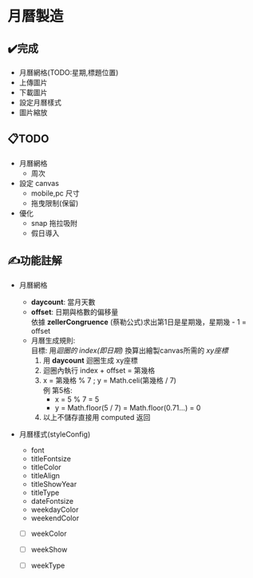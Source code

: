 # 月曆製造
## ✔️完成
- 月曆網格(TODO:星期,標題位置)
- 上傳圖片
- 下載圖片
- 設定月曆樣式
- 圖片縮放

## 📋TODO
- 月曆網格
    - 周次
- 設定 canvas
    - mobile,pc 尺寸
    - 拖曳限制(保留)
- 優化
    - snap 拖拉吸附
    - 假日導入

## ✍️功能註解
- 月曆網格  
    - **daycount**: 當月天數  
    - **offset**: 日期與格數的偏移量  
      依據 **zellerCongruence** (蔡勒公式)求出第1日是星期幾，星期幾 - 1 = offset
    - 月曆生成規則:  
        目標: 用*迴圈的 index(即日期)* 換算出繪製canvas所需的 *xy座標*  
        1. 用 **daycount** 迴圈生成 xy座標
        2. 迴圈內執行 index + offset = 第幾格
        3. x = 第幾格 % 7 ; y = Math.celi(第幾格 / 7)  
           例 第5格: 
           - x = 5 % 7 = 5  
           - y = Math.floor(5 / 7) = Math.floor(0.71...) = 0  
        4. 以上不儲存直接用 computed 返回  
        
- 月曆樣式(styleConfig)
    - font
    - titleFontsize
    - titleColor
    - titleAlign
    - titleShowYear
    - titleType
    - dateFontsize
    - weekdayColor
    - weekendColor
    - [ ] weekColor
    - [ ] weekShow
    - [ ] weekType
    